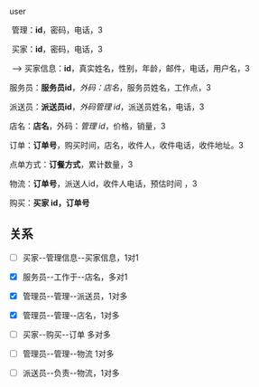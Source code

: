 user

​	管理：**id**，密码，电话，3

​	买家：**id**，密码，电话，3

​		--> 买家信息：**id**，真实姓名，性别，年龄，邮件，电话，用户名，3

服务员：**服务员id**，*外码：店名*，服务员姓名，工作点，3

派送员：**派送员id**，*外码管理 id*，派送员姓名，电话，3

店名：**店名**，外码：*管理 id*，价格，销量，3

订单：**订单号**，购买时间，店名，收件人，收件电话，收件地址。3

点单方式：**订餐方式**，累计数量，3

物流：**订单号**，派送人id，收件人电话，预估时间 ，3

购买：**买家 id，订单号**







## 关系

- [ ] 买家--管理信息--买家信息，1对1
- [x] 服务员--工作于--店名，多对1
- [x] 管理员--管理--派送员，1对多
- [x] 管理员--管理--店名，1对多
- [ ] 买家--购买--订单 多对多 
- [ ] 管理员--管理--物流 1对多
- [ ] 派送员--负责--物流，1对多



